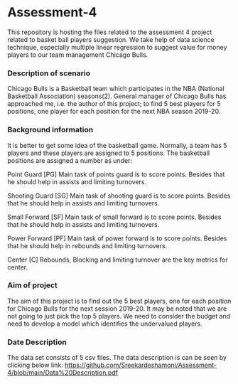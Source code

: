 # Assessment-4

This repository is hosting the files related to the assessment 4 project related to basket ball players suggestion. 
We take help of data science technique, especially multiple linear regression to suggest value for money players to our team management Chicago Bulls. 

### Description of scenario

Chicago Bulls is a Basketball team which participates in the NBA (National Basketball Association) seasons(2). General manager of Chicago Bulls has approached me, i.e. the author of this project; to find 5 best players for 5 positions, one player for each position for the next NBA season 2019-20.

### Background information

It is better to get some idea of the basketball game. Normally, a team has 5 players and these players are assigned to 5 positions. The basketball positions are assigned a number as under:

Point Guard [PG]
Main task of points guard is to score points. Besides that he should help in assists and limiting turnovers.

Shooting Guard [SG]
Main task of shooting guard is to score points. Besides that he should help in assists and limiting turnovers.

Small Forward [SF]
Main task of small forward is to score points. Besides that he should help in assists and limiting turnovers.

Power Forward [PF]
Main task of power forward is to score points. Besides that he should help in rebounds and limiting turnovers.

Center [C]
Rebounds, Blocking and limiting turnover are the key metrics for center.

### Aim of project

The aim of this project is to find out the 5 best players, one for each position for Chicago Bulls for the next session 2019-20. It may be noted that we are not going to just pick the top 5 players. We need to consider the budget and need to develop a model which identifies the undervalued players.

### Date Description

The data set consists of 5 csv files. The data description is can be seen by clicking below link: https://github.com/Sreekardeshamoni/Assessment-4/blob/main/Data%20Description.pdf